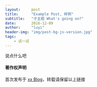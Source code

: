 ```yaml
---
layout:     post
title:      "Example Post, 样例"
subtitle:   "子主题 What's going on?"
date:       2016-12-09
author:     "luyi"
header-img: "img/post-bg-js-version.jpg"
tags:
    - 试一试
---
```


说点什么吧

#### 著作权声明

首次发布于 [xx Blog]()，转载请保留以上链接

